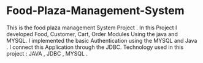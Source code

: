 # Food-Plaza-Management-System
This is the food plaza management System Project . In this Project I developed Food, Customer, Cart, Order Modules Using the java and MYSQL.
I implemented the basic Authentication using the MYSQL and Java . I connect this Application through the JDBC. 
Technology used in this project : JAVA , JDBC , MYSQL .  
